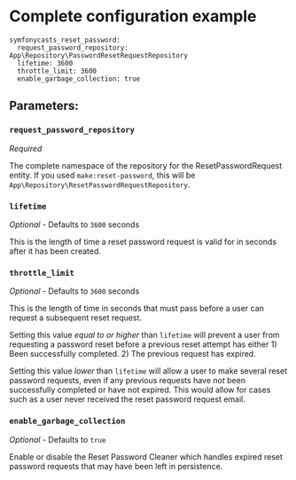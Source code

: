 # Complete configuration example

```
symfonycasts_reset_password:
  request_password_repository: App\Repository\PasswordResetRequestRepository
  lifetime: 3600
  throttle_limit: 3600
  enable_garbage_collection: true
```

## Parameters:

### `request_password_repository`

_Required_

The complete namespace of the repository for the ResetPasswordRequest entity. If you used `make:reset-password`, this will be `App\Repository\ResetPasswordRequestRepository`.

### `lifetime`

_Optional_ - Defaults to `3600` seconds

This is the length of time a reset password request is valid for in seconds after it has been created. 

### `throttle_limit`

_Optional_ - Defaults to `3600` seconds

This is the length of time in seconds that must pass before a user can request a subsequent reset request. 

Setting this value _equal to or higher_ than `lifetime` will prevent a user from requesting a password reset before a previous reset attempt has either 1) Been successfully completed. 2) The previous request has expired.

Setting this value _lower_ than `lifetime` will allow a user to make several reset password requests, even if any previous requests have _not_ been successfully completed or have not expired. This would allow for cases such as a user never received the reset password request email.

### `enable_garbage_collection`

_Optional_ - Defaults to `true`

Enable or disable the Reset Password Cleaner which handles expired reset password requests that may have been left in persistence.
